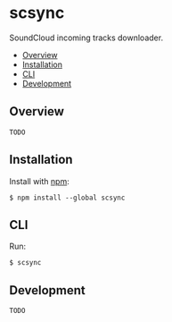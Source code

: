 # scsync

SoundCloud incoming tracks downloader.

- [Overview](#overview)
- [Installation](#installation)
- [CLI](#cli)
- [Development](#development)

## Overview

    TODO

## Installation

  Install with [npm](https://www.npmjs.org/package/scsync):

    $ npm install --global scsync

## CLI

  Run:

    $ scsync

## Development

    TODO

